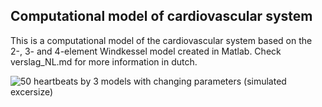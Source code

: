 ## Computational model of cardiovascular system

This is a computational model of the cardiovascular system based on the 2-, 3- and 4-element Windkessel model created in Matlab. Check verslag_NL.md for more information in dutch.

![50 heartbeats by 3 models with changing parameters (simulated excersize)](Computational-model-of-cardiovascular-system/50_beats_adjusted_parameters.png)